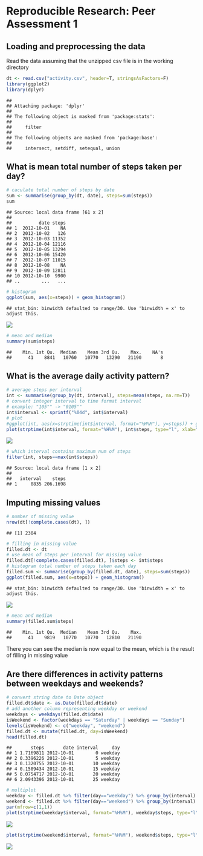 # Reproducible Research: Peer Assessment 1


## Loading and preprocessing the data
Read the data assuming that the unzipped csv file is in the working directory

```r
dt <- read.csv("activity.csv", header=T, stringsAsFactors=F)
library(ggplot2)
library(dplyr)
```

```
## 
## Attaching package: 'dplyr'
## 
## The following object is masked from 'package:stats':
## 
##     filter
## 
## The following objects are masked from 'package:base':
## 
##     intersect, setdiff, setequal, union
```

## What is mean total number of steps taken per day?

```r
# caculate total number of steps by date
sum <- summarise(group_by(dt, date), steps=sum(steps))
sum
```

```
## Source: local data frame [61 x 2]
## 
##          date steps
## 1  2012-10-01    NA
## 2  2012-10-02   126
## 3  2012-10-03 11352
## 4  2012-10-04 12116
## 5  2012-10-05 13294
## 6  2012-10-06 15420
## 7  2012-10-07 11015
## 8  2012-10-08    NA
## 9  2012-10-09 12811
## 10 2012-10-10  9900
## ..        ...   ...
```

```r
# histogram
ggplot(sum, aes(x=steps)) + geom_histogram()
```

```
## stat_bin: binwidth defaulted to range/30. Use 'binwidth = x' to adjust this.
```

![](PA1_template_files/figure-html/unnamed-chunk-2-1.png) 

```r
# mean and median
summary(sum$steps)
```

```
##    Min. 1st Qu.  Median    Mean 3rd Qu.    Max.    NA's 
##      41    8841   10760   10770   13290   21190       8
```

## What is the average daily activity pattern?

```r
# average steps per interval
int <- summarise(group_by(dt, interval), steps=mean(steps, na.rm=T))
# convert integer interval to time format interval
# example: "105"" -> "0105""
int$interval <- sprintf("%04d", int$interval)
# plot
#ggplot(int, aes(x=strptime(int$interval, format="%H%M"), y=steps)) + geom_line()
plot(strptime(int$interval, format="%H%M"), int$steps, type="l", xlab="interval", ylab="average steps")
```

![](PA1_template_files/figure-html/unnamed-chunk-3-1.png) 

```r
# which interval contains maximum num of steps
filter(int, steps==max(int$steps))
```

```
## Source: local data frame [1 x 2]
## 
##   interval    steps
## 1     0835 206.1698
```

## Imputing missing values

```r
# number of missing value
nrow(dt[!complete.cases(dt), ])
```

```
## [1] 2304
```

```r
# filling in missing value
filled.dt <- dt
# use mean of steps per interval for missing value
filled.dt[!complete.cases(filled.dt), ]$steps <- int$steps
# histogram total number of steps taken each day
filled.sum <- summarise(group_by(filled.dt, date), steps=sum(steps))
ggplot(filled.sum, aes(x=steps)) + geom_histogram()
```

```
## stat_bin: binwidth defaulted to range/30. Use 'binwidth = x' to adjust this.
```

![](PA1_template_files/figure-html/unnamed-chunk-4-1.png) 

```r
# mean and median
summary(filled.sum$steps)
```

```
##    Min. 1st Qu.  Median    Mean 3rd Qu.    Max. 
##      41    9819   10770   10770   12810   21190
```
There you can see the median is now equal to the mean, which is the result of filling in missing value

## Are there differences in activity patterns between weekdays and weekends?

```r
# convert string date to Date object
filled.dt$date <- as.Date(filled.dt$date)
# add another column representing weekday or weekend
weekdays <- weekdays(filled.dt$date)
isWeekend <- factor(weekdays == "Saturday" | weekdays == "Sunday")
levels(isWeekend) <- c("weekday", "weekend")
filled.dt <- mutate(filled.dt, day=isWeekend)
head(filled.dt)
```

```
##       steps       date interval     day
## 1 1.7169811 2012-10-01        0 weekday
## 2 0.3396226 2012-10-01        5 weekday
## 3 0.1320755 2012-10-01       10 weekday
## 4 0.1509434 2012-10-01       15 weekday
## 5 0.0754717 2012-10-01       20 weekday
## 6 2.0943396 2012-10-01       25 weekday
```

```r
# multiplot
weekday <- filled.dt %>% filter(day=="weekday") %>% group_by(interval) %>% summarise(steps=mean(steps)) %>% mutate(interval=sprintf("%04d", interval))
weekend <- filled.dt %>% filter(day=="weekend") %>% group_by(interval) %>% summarise(steps=mean(steps)) %>% mutate(interval=sprintf("%04d", interval))
par(mfrow=c(1,1))
plot(strptime(weekday$interval, format="%H%M"), weekday$steps, type="l", xlab="Interval", ylab="Number of steps", main="Weekday")
```

![](PA1_template_files/figure-html/unnamed-chunk-5-1.png) 

```r
plot(strptime(weekend$interval, format="%H%M"), weekend$steps, type="l", xlab="Interval", ylab="Number of steps", main="Weekend")
```

![](PA1_template_files/figure-html/unnamed-chunk-5-2.png) 
